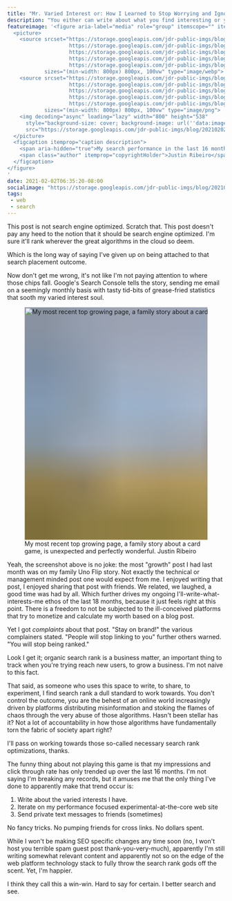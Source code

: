 ```yaml
---
title: "Mr. Varied Interest or: How I Learned to Stop Worrying and Ignore the SEO"
description: "You either can write about what you find interesting or you can spend your time optimizing for an search engine algorithm you cannot see or control. I choose the former."
featureimage: '<figure aria-label="media" role="group" itemscope="" itemprop="associatedMedia" itemtype="http://schema.org/ImageObject">
  <picture>
    <source srcset="https://storage.googleapis.com/jdr-public-imgs/blog/20210202-justinribeiro-seo-be-damned-trend-640.webp 640w,
                    https://storage.googleapis.com/jdr-public-imgs/blog/20210202-justinribeiro-seo-be-damned-trend-800.webp 800w,
                    https://storage.googleapis.com/jdr-public-imgs/blog/20210202-justinribeiro-seo-be-damned-trend-1024.webp 1024w,
                    https://storage.googleapis.com/jdr-public-imgs/blog/20210202-justinribeiro-seo-be-damned-trend-1280.webp 1280w,
                    https://storage.googleapis.com/jdr-public-imgs/blog/20210202-justinribeiro-seo-be-damned-trend-1600.webp 1600w"
            sizes="(min-width: 800px) 800px, 100vw" type="image/webp">
    <source srcset="https://storage.googleapis.com/jdr-public-imgs/blog/20210202-justinribeiro-seo-be-damned-trend-640.png 640w,
                    https://storage.googleapis.com/jdr-public-imgs/blog/20210202-justinribeiro-seo-be-damned-trend-800.png 800w,
                    https://storage.googleapis.com/jdr-public-imgs/blog/20210202-justinribeiro-seo-be-damned-trend-1024.png 1024w,
                    https://storage.googleapis.com/jdr-public-imgs/blog/20210202-justinribeiro-seo-be-damned-trend-1280.png 1280w,
                    https://storage.googleapis.com/jdr-public-imgs/blog/20210202-justinribeiro-seo-be-damned-trend-1600.png 1600w"
            sizes="(min-width: 800px) 800px, 100vw" type="image/png">
    <img decoding="async" loading="lazy" width="800" height="538"
      style="background-size: cover; background-image: url(''data:image/svg+xml;charset=utf-8,%3Csvg xmlns=\''http%3A//www.w3.org/2000/svg\'' xmlns%3Axlink=\''http%3A//www.w3.org/1999/xlink\'' viewBox=\''0 0 1280 853\''%3E%3Cfilter id=\''b\'' color-interpolation-filters=\''sRGB\''%3E%3CfeGaussianBlur stdDeviation=\''.5\''%3E%3C/feGaussianBlur%3E%3CfeComponentTransfer%3E%3CfeFuncA type=\''discrete\'' tableValues=\''1 1\''%3E%3C/feFuncA%3E%3C/feComponentTransfer%3E%3C/filter%3E%3Cimage filter=\''url(%23b)\'' x=\''0\'' y=\''0\'' height=\''100%25\'' width=\''100%25\'' xlink%3Ahref=\''data%3Aimage/png;base64,iVBORw0KGgoAAAANSUhEUgAAAAkAAAAGCAIAAACepSOSAAAACXBIWXMAAC4jAAAuIwF4pT92AAAAs0lEQVQI1wGoAFf/AImSoJSer5yjs52ktp2luJuluKOpuJefsoCNowB+kKaOm66grL+krsCnsMGrt8m1u8mzt8OVoLIAhJqzjZ2tnLLLnLHJp7fNmpyjqbPCqLrRjqO7AIeUn5ultaWtt56msaSnroZyY4mBgLq7wY6TmwCRfk2Pf1uzm2WulV+xmV6rmGyQfFm3nWSBcEIAfm46jX1FkH5Djn5AmodGo49MopBLlIRBfG8yj/dfjF5frTUAAAAASUVORK5CYII=\''%3E%3C/image%3E%3C/svg%3E'');"
      src="https://storage.googleapis.com/jdr-public-imgs/blog/20210202-justinribeiro-seo-be-damned-trend-800.png" alt="My search performance in the last 16 months trending upward, after deciding to just write.">
  </picture>
  <figcaption itemprop="caption description">
    <span aria-hidden="true">My search performance in the last 16 months trending upward, after deciding to just write.</span>
    <span class="author" itemprop="copyrightHolder">Justin Ribeiro</span>
  </figcaption>
</figure>
'
date: 2021-02-02T06:35:20-08:00
socialimage: "https://storage.googleapis.com/jdr-public-imgs/blog/20210202-justinribeiro-seo-be-damned-trend-800.png"
tags:
 - web
 - search
---
```


This post is not search engine optimized. Scratch that. This post doesn't pay any heed to the notion that it should be search engine optimized. I'm sure it'll rank wherever the great algorithms in the cloud so deem.

Which is the long way of saying I've given up on being attached to that search placement outcome.

Now don't get me wrong, it's not like I'm not paying attention to where those chips fall. Google's Search Console tells the story, sending me email on a seemingly monthly basis with tasty tid-bits of grease-fried statistics that sooth my varied interest soul.

<figure aria-label="media" role="group" itemscope="" itemprop="associatedMedia" itemtype="http://schema.org/ImageObject">
  <picture>
    <source srcset="https://storage.googleapis.com/jdr-public-imgs/blog/20210202-justinribeiro-seo-be-damned-uno-640.webp 640w,
                    https://storage.googleapis.com/jdr-public-imgs/blog/20210202-justinribeiro-seo-be-damned-uno-800.webp 800w,
                    https://storage.googleapis.com/jdr-public-imgs/blog/20210202-justinribeiro-seo-be-damned-uno-1024.webp 1024w,
                    https://storage.googleapis.com/jdr-public-imgs/blog/20210202-justinribeiro-seo-be-damned-uno-1280.webp 1280w,
                    https://storage.googleapis.com/jdr-public-imgs/blog/20210202-justinribeiro-seo-be-damned-uno-1600.webp 1600w"
            sizes="(min-width: 800px) 800px, 100vw" type="image/webp">
    <source srcset="https://storage.googleapis.com/jdr-public-imgs/blog/20210202-justinribeiro-seo-be-damned-uno-640.png 640w,
                    https://storage.googleapis.com/jdr-public-imgs/blog/20210202-justinribeiro-seo-be-damned-uno-800.png 800w,
                    https://storage.googleapis.com/jdr-public-imgs/blog/20210202-justinribeiro-seo-be-damned-uno-1024.png 1024w,
                    https://storage.googleapis.com/jdr-public-imgs/blog/20210202-justinribeiro-seo-be-damned-uno-1280.png 1280w,
                    https://storage.googleapis.com/jdr-public-imgs/blog/20210202-justinribeiro-seo-be-damned-uno-1600.png 1600w"
            sizes="(min-width: 800px) 800px, 100vw" type="image/png">
    <img decoding="async" loading="lazy" width="800" height="538"
      style="background-size: cover; background-image: url('data:image/svg+xml;charset=utf-8,%3Csvg xmlns=\'http%3A//www.w3.org/2000/svg\' xmlns%3Axlink=\'http%3A//www.w3.org/1999/xlink\' viewBox=\'0 0 1280 853\'%3E%3Cfilter id=\'b\' color-interpolation-filters=\'sRGB\'%3E%3CfeGaussianBlur stdDeviation=\'.5\'%3E%3C/feGaussianBlur%3E%3CfeComponentTransfer%3E%3CfeFuncA type=\'discrete\' tableValues=\'1 1\'%3E%3C/feFuncA%3E%3C/feComponentTransfer%3E%3C/filter%3E%3Cimage filter=\'url(%23b)\' x=\'0\' y=\'0\' height=\'100%25\' width=\'100%25\' xlink%3Ahref=\'data%3Aimage/png;base64,iVBORw0KGgoAAAANSUhEUgAAAAkAAAAGCAIAAACepSOSAAAACXBIWXMAAC4jAAAuIwF4pT92AAAAs0lEQVQI1wGoAFf/AImSoJSer5yjs52ktp2luJuluKOpuJefsoCNowB+kKaOm66grL+krsCnsMGrt8m1u8mzt8OVoLIAhJqzjZ2tnLLLnLHJp7fNmpyjqbPCqLrRjqO7AIeUn5ultaWtt56msaSnroZyY4mBgLq7wY6TmwCRfk2Pf1uzm2WulV+xmV6rmGyQfFm3nWSBcEIAfm46jX1FkH5Djn5AmodGo49MopBLlIRBfG8yj/dfjF5frTUAAAAASUVORK5CYII=\'%3E%3C/image%3E%3C/svg%3E');"
      src="https://storage.googleapis.com/jdr-public-imgs/blog/20210202-justinribeiro-seo-be-damned-uno-800.png" alt="My most recent top growing page, a family story about a card game, is unexpected and perfectly wonderful.">
  </picture>
  <figcaption itemprop="caption description">
    <span aria-hidden="true">My most recent top growing page, a family story about a card game, is unexpected and perfectly wonderful.</span>
    <span class="author" itemprop="copyrightHolder">Justin Ribeiro</span>
  </figcaption>
</figure>

Yeah, the screenshot above is no joke: the most "growth" post I had last month was on my family Uno Flip story. Not exactly the technical or management minded post one would expect from me. I enjoyed writing that post, I enjoyed sharing that post with friends. We related, we laughed, a good time was had by all. Which further drives my ongoing I'll-write-what-interests-me ethos of the last 18 months, because it just feels right at this point. There is a freedom to not be subjected to the ill-conceived platforms that try to monetize and calculate my worth based on a blog post.

Yet I got _complaints_ about that post. "Stay on brand!" the various complainers stated. "People will stop linking to you" further others warned. "You will stop being ranked."

Look I get it; organic search rank is a business matter, an important thing to track when you're trying reach new users, to grow a business. I'm not naive to this fact.

That said, as someone who uses this space to write, to share, to experiment, I find search rank a dull standard to work towards. You don't control the outcome, you are the behest of an online world increasingly driven by platforms distributing misinformation and stoking the flames of chaos through the very abuse of those algorithms. Hasn't been stellar has it? Not a lot of accountability in how those algorithms have fundamentally torn the fabric of society apart right?

I'll pass on working towards those so-called necessary search rank optimizations, thanks.

The funny thing about not playing this game is that my impressions and click through rate has only trended up over the last 16 months. I'm not saying I'm breaking any records, but it amuses me that the only thing I've done to apparently make that trend occur is:

1. Write about the varied interests I have.
2. Iterate on my performance focused experimental-at-the-core web site
3. Send private text messages to friends (sometimes)

No fancy tricks. No pumping friends for cross links. No dollars spent.

While I won't be making SEO specific changes any time soon (no, I won't host you terrible spam guest post thank-you-very-much), apparently I'm still writing somewhat relevant content and apparently not so on the edge of the web platform technology stack to fully throw the search rank gods off the scent. Yet, I'm happier.

I think they call this a win-win. Hard to say for certain. I better search and see.
